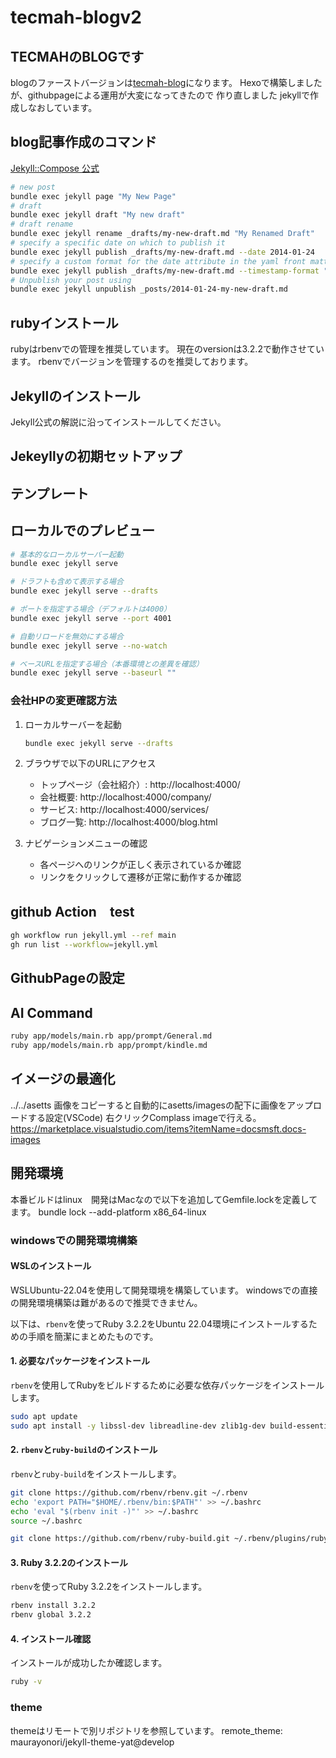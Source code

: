# tecmah-blogv2

## TECMAHのBLOGです

blogのファーストバージョンは[tecmah-blog](https://github.com/tecmah/tecmah-blog)になります。
Hexoで構築しましたが、githubpageによる運用が大変になってきたので
作り直しました
jekyllで作成しなおしています。

## blog記事作成のコマンド

[Jekyll::Compose 公式](https://github.com/jekyll/jekyll-compose)

```zsh
# new post
bundle exec jekyll page "My New Page"
# draft
bundle exec jekyll draft "My new draft"
# draft rename
bundle exec jekyll rename _drafts/my-new-draft.md "My Renamed Draft"
# specify a specific date on which to publish it
bundle exec jekyll publish _drafts/my-new-draft.md --date 2014-01-24
# specify a custom format for the date attribute in the yaml front matter
bundle exec jekyll publish _drafts/my-new-draft.md --timestamp-format "%Y-%m-%d %H:%M:%S %z"
# Unpublish your post using
bundle exec jekyll unpublish _posts/2014-01-24-my-new-draft.md
```

## rubyインストール

rubyはrbenvでの管理を推奨しています。
現在のversionは3.2.2で動作させています。
rbenvでバージョンを管理するのを推奨しております。

## Jekyllのインストール

Jekyll公式の解説に沿ってインストールしてください。

## Jekeyllyの初期セットアップ

## テンプレート

## ローカルでのプレビュー

```bash
# 基本的なローカルサーバー起動
bundle exec jekyll serve

# ドラフトも含めて表示する場合
bundle exec jekyll serve --drafts

# ポートを指定する場合（デフォルトは4000）
bundle exec jekyll serve --port 4001

# 自動リロードを無効にする場合
bundle exec jekyll serve --no-watch

# ベースURLを指定する場合（本番環境との差異を確認）
bundle exec jekyll serve --baseurl ""
```

### 会社HPの変更確認方法

1. ローカルサーバーを起動
   ```bash
   bundle exec jekyll serve --drafts
   ```

2. ブラウザで以下のURLにアクセス
   - トップページ（会社紹介）: http://localhost:4000/
   - 会社概要: http://localhost:4000/company/
   - サービス: http://localhost:4000/services/
   - ブログ一覧: http://localhost:4000/blog.html

3. ナビゲーションメニューの確認
   - 各ページへのリンクが正しく表示されているか確認
   - リンクをクリックして遷移が正常に動作するか確認

## github Action　test

```zsh
gh workflow run jekyll.yml --ref main
gh run list --workflow=jekyll.yml
```

## GithubPageの設定

## AI Command

```zsh
ruby app/models/main.rb app/prompt/General.md 
ruby app/models/main.rb app/prompt/kindle.md 
```
## イメージの最適化

../../asetts
画像をコピーすると自動的にasetts/imagesの配下に画像をアップロードする設定(VSCode)
右クリックComplass imageで行える。
https://marketplace.visualstudio.com/items?itemName=docsmsft.docs-images

## 開発環境

本番ビルドはlinux　開発はMacなので以下を追加してGemfile.lockを定義してます。
bundle lock --add-platform x86_64-linux

### windowsでの開発環境構築

#### WSLのインストール

WSLUbuntu-22.04を使用して開発環境を構築しています。
windowsでの直接の開発環境構築は難があるので推奨できません。

以下は、`rbenv`を使ってRuby 3.2.2をUbuntu 22.04環境にインストールするための手順を簡潔にまとめたものです。

#### 1. 必要なパッケージをインストール

`rbenv`を使用してRubyをビルドするために必要な依存パッケージをインストールします。

```bash
sudo apt update
sudo apt install -y libssl-dev libreadline-dev zlib1g-dev build-essential libbz2-dev libsqlite3-dev libffi-dev libyaml-dev
```

#### 2. `rbenv`と`ruby-build`のインストール

`rbenv`と`ruby-build`をインストールします。

```bash
git clone https://github.com/rbenv/rbenv.git ~/.rbenv
echo 'export PATH="$HOME/.rbenv/bin:$PATH"' >> ~/.bashrc
echo 'eval "$(rbenv init -)"' >> ~/.bashrc
source ~/.bashrc

git clone https://github.com/rbenv/ruby-build.git ~/.rbenv/plugins/ruby-build
```

#### 3. Ruby 3.2.2のインストール

`rbenv`を使ってRuby 3.2.2をインストールします。

```bash
rbenv install 3.2.2
rbenv global 3.2.2
```

#### 4. インストール確認

インストールが成功したか確認します。

```bash
ruby -v
```


### theme
themeはリモートで別リポジトリを参照しています。
remote_theme: maurayonori/jekyll-theme-yat@develop


